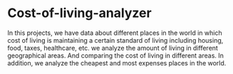 # Cost-of-living-analyzer
In this projects, we have data about different places in the world in which cost of living is maintaining a certain standard of living including housing, food, taxes, healthcare, etc.
we  analyze the amount of living in different geographical areas.
And comparing the cost of living in different areas.
In addition, we  analyze the cheapest and most expenses places in the world.
